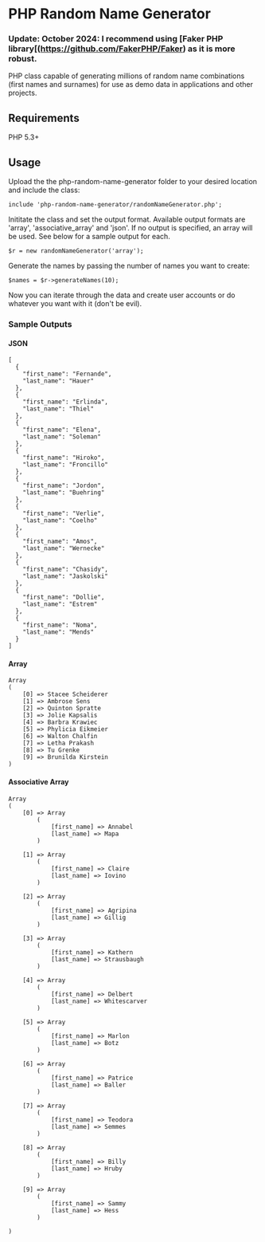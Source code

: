 # PHP Random Name Generator

### Update: October 2024: I recommend using [Faker PHP library[(https://github.com/FakerPHP/Faker) as it is more robust.

PHP class capable of generating millions of random name combinations (first names and surnames) for use as demo data in applications and other projects.

## Requirements

PHP 5.3+

## Usage

Upload the the php-random-name-generator folder to your desired location and include the class:

```
include 'php-random-name-generator/randomNameGenerator.php';
```

Inititate the class and set the output format. Available output formats are 'array', 'associative_array' and 'json'. If no output is specified, an array will be used. See below for a sample output for each.

```
$r = new randomNameGenerator('array');
```

Generate the names by passing the number of names you want to create:

```
$names = $r->generateNames(10);
```

Now you can iterate through the data and create user accounts or do whatever you want with it (don't be evil).

### Sample Outputs

#### JSON

```
[
  {
    "first_name": "Fernande",
    "last_name": "Hauer"
  },
  {
    "first_name": "Erlinda",
    "last_name": "Thiel"
  },
  {
    "first_name": "Elena",
    "last_name": "Soleman"
  },
  {
    "first_name": "Hiroko",
    "last_name": "Froncillo"
  },
  {
    "first_name": "Jordon",
    "last_name": "Buehring"
  },
  {
    "first_name": "Verlie",
    "last_name": "Coelho"
  },
  {
    "first_name": "Amos",
    "last_name": "Wernecke"
  },
  {
    "first_name": "Chasidy",
    "last_name": "Jaskolski"
  },
  {
    "first_name": "Dollie",
    "last_name": "Estrem"
  },
  {
    "first_name": "Noma",
    "last_name": "Mends"
  }
]
```

#### Array

```
Array
(
    [0] => Stacee Scheiderer
    [1] => Ambrose Sens
    [2] => Quinton Spratte
    [3] => Jolie Kapsalis
    [4] => Barbra Krawiec
    [5] => Phylicia Eikmeier
    [6] => Walton Chalfin
    [7] => Letha Prakash
    [8] => Tu Grenke
    [9] => Brunilda Kirstein
)
```

#### Associative Array

```
Array
(
    [0] => Array
        (
            [first_name] => Annabel
            [last_name] => Mapa
        )

    [1] => Array
        (
            [first_name] => Claire
            [last_name] => Iovino
        )

    [2] => Array
        (
            [first_name] => Agripina
            [last_name] => Gillig
        )

    [3] => Array
        (
            [first_name] => Kathern
            [last_name] => Strausbaugh
        )

    [4] => Array
        (
            [first_name] => Delbert
            [last_name] => Whitescarver
        )

    [5] => Array
        (
            [first_name] => Marlon
            [last_name] => Botz
        )

    [6] => Array
        (
            [first_name] => Patrice
            [last_name] => Baller
        )

    [7] => Array
        (
            [first_name] => Teodora
            [last_name] => Semmes
        )

    [8] => Array
        (
            [first_name] => Billy
            [last_name] => Hruby
        )

    [9] => Array
        (
            [first_name] => Sammy
            [last_name] => Hess
        )

)
```
